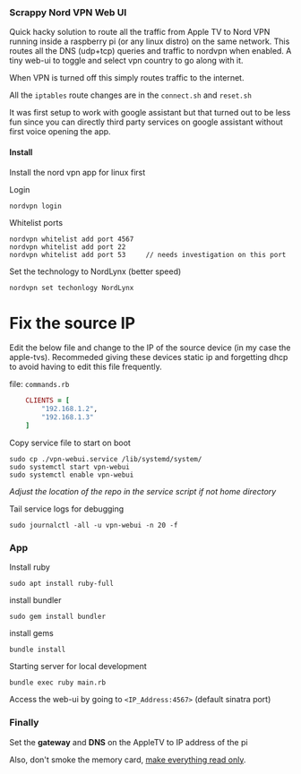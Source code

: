 ### Scrappy Nord VPN Web UI

Quick hacky solution to route all the traffic from Apple TV to Nord VPN running inside a raspberry pi (or any linux distro) on the same network. This routes all the DNS (udp+tcp) queries and traffic to nordvpn when enabled. A tiny web-ui to toggle and select vpn country to go along with it. 

When VPN is turned off this simply routes traffic to the internet. 

All the `iptables` route changes are in the `connect.sh` and `reset.sh`

It was first setup to work with google assistant but that turned out to be less fun since you can directly third party services on google assistant without first voice opening the app.

#### Install

Install the nord vpn app for linux first


Login 

    nordvpn login

Whitelist ports

    nordvpn whitelist add port 4567
    nordvpn whitelist add port 22
    nordvpn whitelist add port 53     // needs investigation on this port

Set the technology to NordLynx (better speed)

    nordvpn set techonlogy NordLynx


# Fix the source IP 

Edit the below file and change to the IP of the source device (in my case the apple-tvs). Recommeded giving these devices static ip and forgetting dhcp to avoid having  to edit this file frequently.

file: `commands.rb`

``` ruby
    CLIENTS = [
        "192.168.1.2",
        "192.168.1.3"
    ]
```

Copy service file to start on boot

    sudo cp ./vpn-webui.service /lib/systemd/system/
    sudo systemctl start vpn-webui
    sudo systemctl enable vpn-webui


*Adjust the location of the repo in the service script if not home directory*


Tail service logs for debugging

    sudo journalctl -all -u vpn-webui -n 20 -f

### App
Install ruby

    sudo apt install ruby-full

install bundler

    sudo gem install bundler

install gems

    bundle install

Starting server for local development 

    bundle exec ruby main.rb

Access the web-ui by going to `<IP_Address:4567>` (default sinatra port)

### Finally

Set the **gateway** and **DNS** on the AppleTV to IP address of the pi



Also, don't smoke the memory card, [make everything read only](https://raspberrypi.stackexchange.com/questions/169/how-can-i-extend-the-life-of-my-sd-card).